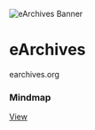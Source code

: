 ![eArchives Banner](/brandings/banner.png)
# eArchives
earchives.org

### Mindmap
[View](https://mm.tt/map/2515470530?t=HDFMRJiYZn)
